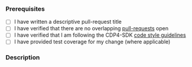 ### Prerequisites

- [ ] I have written a descriptive pull-request title
- [ ] I have verified that there are no overlapping [pull-requests](https://github.com/RHEAGROUP/Chicken/pulls) open
- [ ] I have verified that I am following the CDP4-SDK [code style guidelines](https://raw.githubusercontent.com/RHEAGROUP/Chicken/master/.github/CONTRIBUTING.md)
- [ ] I have provided test coverage for my change (where applicable)

### Description
<!-- A description of the changes proposed in the pull-request -->

<!-- Thanks for contributing to the Chicken! -->